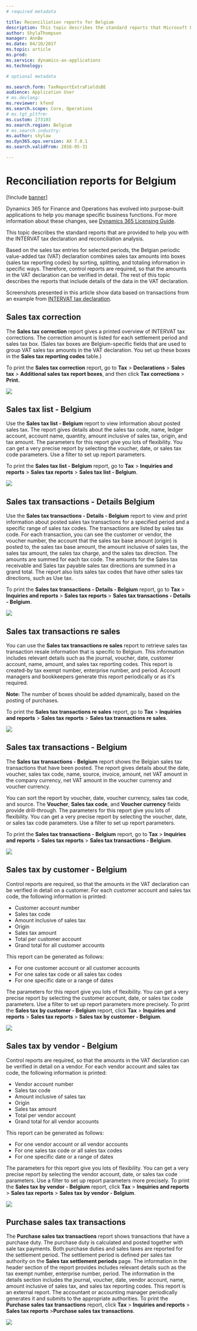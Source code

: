 ```yaml
---
# required metadata

title: Reconciliation reports for Belgium
description: This topic describes the standard reports that Microsoft Dynamics 365 Finance provides to help you with the INTERVAT tax declaration and reconciliation analysis.
author: ShylaThompson
manager: AnnBe
ms.date: 04/10/2017
ms.topic: article
ms.prod: 
ms.service: dynamics-ax-applications
ms.technology: 

# optional metadata

ms.search.form: TaxReportExtraFieldsBE
audience: Application User
# ms.devlang: 
ms.reviewer: kfend
ms.search.scope: Core, Operations
# ms.tgt_pltfrm: 
ms.custom: 273103
ms.search.region: Belgium
# ms.search.industry: 
ms.author: shylaw
ms.dyn365.ops.version: AX 7.0.1
ms.search.validFrom: 2016-05-31

---
```


# Reconciliation reports for Belgium

[!include [banner](../includes/banner.md)]

Dynamics 365 for Finance and Operations has evolved into purpose-built
applications to help you manage specific business functions. For more
information about these changes, see [Dynamics 365 Licensing
Guide](https://go.microsoft.com/fwlink/?LinkId=866544).

This topic describes the standard reports that are provided to help you with the
INTERVAT tax declaration and reconciliation analysis.

Based on the sales tax entries for selected periods, the Belgian periodic
value-added tax (VAT) declaration combines sales tax amounts into boxes (sales
tax reporting codes) by sorting, splitting, and totaling information in specific
ways. Therefore, control reports are required, so that the amounts in the VAT
declaration can be verified in detail. The rest of this topic describes the
reports that include details of the data in the VAT declaration.

Screenshots presented in this article show data based on transactions from an
example from [INTERVAT tax
declaration](https://github.com/MicrosoftDocs/Dynamics-365-Operations/blob/master/articles/finance/localizations/emea-bel-intervat-tax-declaration.md).


## Sales tax correction
The **Sales tax correction** report gives a printed overview of INTERVAT tax
corrections. The correction amount is listed for each settlement period and
sales tax box. (Sales tax boxes are Belgium-specific fields that are used to
group VAT sales tax amounts in the VAT declaration. You set up these boxes in
the **Sales tax reporting codes** table.)

To print the **Sales tax correction** report, go to **Tax** \> **Declarations**
\> **Sales tax** \> **Additional sales tax report boxes**, and then click **Tax
corrections** \> **Print.**

![](media/1_Sales_tax_corrections.png)

## Sales tax list - Belgium
Use the **Sales tax list - Belgium** report to view information about posted
sales tax. The report gives details about the sales tax code, name, ledger
account, account name, quantity, amount inclusive of sales tax, origin, and tax
amount. The parameters for this report give you lots of flexibility. You can get
a very precise report by selecting the voucher, date, or sales tax code
parameters. Use a filter to set up report parameters.

To print the **Sales tax list - Belgium** report, go to **Tax** \> **Inquiries
and reports** \> **Sales tax reports** \> **Sales tax list - Belgium**.

![](media/2_Sales_tax_list.png)

## Sales tax transactions - Details  Belgium
Use the **Sales tax transactions - Details - Belgium** report to view and print
information about posted sales tax transactions for a specified period and a
specific range of sales tax codes. The transactions are listed by sales tax
code. For each transaction, you can see the customer or vendor, the voucher
number, the account that the sales tax base amount (origin) is posted to, the
sales tax base amount, the amount inclusive of sales tax, the sales tax amount,
the sales tax charge, and the sales tax direction. The amounts are summed for
each tax code. The amounts for the Sales tax receivable and Sales tax payable
sales tax directions are summed in a grand total. The report also lists sales
tax codes that have other sales tax directions, such as Use tax.

To print the **Sales tax transactions - Details - Belgium** report, go to
**Tax** \> **Inquiries and reports** \> **Sales tax reports** \> **Sales tax
transactions - Details - Belgium**.

![](media/3_Sales_tax_transactions_details.png)

## Sales tax transactions re sales
You can use the **Sales tax transactions re sales** report to retrieve sales tax
transaction resale information that is specific to Belgium. This information
includes relevant details such as the journal, voucher, date, customer account,
name, amount, and sales tax reporting codes. This report is created-by tax
exempt number, enterprise number, and period. Account managers and bookkeepers
generate this report periodically or as it's required.

**Note:** The number of boxes should be added dynamically, based on the posting
of purchases.

To print the **Sales tax transactions re sales** report, go to **Tax** \>
**Inquiries and reports** \> **Sales tax reports** \> **Sales tax transactions
re sales**.

![](media/4_Sales_tax_transactions_re_sales.png)


## Sales tax transactions - Belgium

The **Sales tax transactions - Belgium** report shows the Belgian sales tax
transactions that have been posted. The report gives details about the date,
voucher, sales tax code, name, source, invoice, amount, net VAT amount in the
company currency, net VAT amount in the voucher currency and voucher currency.

You can sort the report by voucher, date, voucher currency, sales tax code, and
source. The **Voucher**, **Sales tax code**, and **Voucher currency** fields
provide drill-through. The parameters for this report give you lots of
flexibility. You can get a very precise report by selecting the voucher, date,
or sales tax code parameters. Use a filter to set up report parameters.

To print the **Sales tax transactions - Belgium** report, go to **Tax** \>
**Inquiries and reports** \> **Sales tax reports** \> **Sales tax transactions -
Belgium**.

![](media/5_Sales_tax_transactions.png)

## Sales tax by customer - Belgium

Control reports are required, so that the amounts in the VAT declaration can be verified in detail on a customer. For each customer account and sales tax code, the following information is printed:

-   Customer account number
-   Sales tax code
-   Amount inclusive of sales tax
-   Origin
-   Sales tax amount
-   Total per customer account
-   Grand total for all customer accounts

This report can be generated as follows:

-   For one customer account or all customer accounts
-   For one sales tax code or all sales tax codes
-   For one specific date or a range of dates

The parameters for this report give you lots of flexibility. You can get a very precise report by selecting the customer account, date, or sales tax code parameters. Use a filter to set up report parameters more precisely. 
To print the **Sales tax** **by customer - Belgium** report, click **Tax** &gt; **Inquiries and reports** &gt; **Sales tax reports** &gt; **Sales tax** **by customer - Belgium**.

![](media/6_Sales_tax_by_customer.png)

## Sales tax by vendor - Belgium

Control reports are required, so that the amounts in the VAT declaration can be verified in detail on a vendor. For each vendor account and sales tax code, the following information is printed:

-   Vendor account number
-   Sales tax code
-   Amount inclusive of sales tax
-   Origin
-   Sales tax amount
-   Total per vendor account
-   Grand total for all vendor accounts

This report can be generated as follows:

-   For one vendor account or all vendor accounts
-   For one sales tax code or all sales tax codes
-   For one specific date or a range of dates

The parameters for this report give you lots of flexibility. You can get a very precise report by selecting the vendor account, date, or sales tax code parameters. Use a filter to set up report parameters more precisely. 
To print the **Sales tax** **by vendor - Belgium** report, click **Tax** &gt; **Inquiries and reports** &gt; **Sales tax reports** &gt; **Sales tax** **by vendor - Belgium**.

![](media/7_Sales_tax_by_vendor.png)

## Purchase sales tax transactions
The **Purchase sales tax transactions** report shows transactions that have a purchase duty. The purchase duty is calculated and posted together with sale tax payments. Both purchase duties and sales taxes are reported for the settlement period. 
The settlement period is defined per sales tax authority on the **Sales tax settlement periods** page. 
The information in the header section of the report provides includes relevant details such as the tax exempt number, enterprise number, period. 
The information in the details section includes the journal, voucher, date, vendor account, name, amount inclusive of sales tax, and sales tax reporting codes. This report is an external report. The accountant or accounting manager periodically generates it and submits to the appropriate authorities. 
To print the **Purchase sales tax transactions** report, click **Tax** &gt; **Inquiries and reports** &gt; **Sales tax reports** &gt;**Purchase sales tax transactions**.

![](media/8_Purchase_sales_tax_transactions.png)


